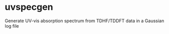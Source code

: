 uvspecgen
=========

Generate UV-vis absorption spectrum from TDHF/TDDFT data in a Gaussian log file
